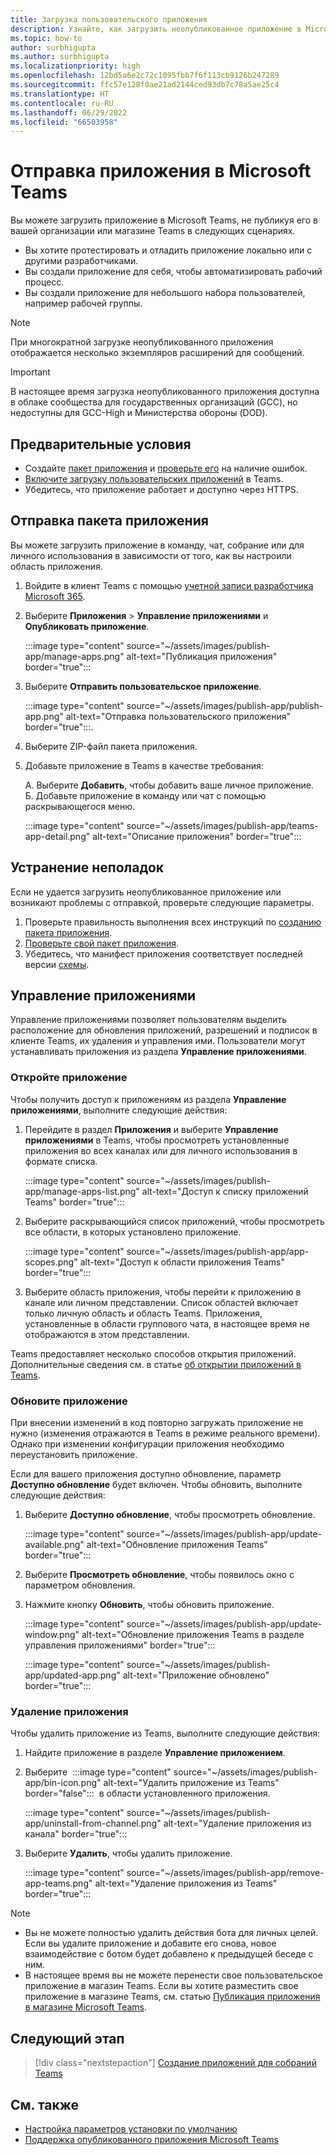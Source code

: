 ```yaml
---
title: Загрузка пользовательского приложения
description: Узнайте, как загрузить неопубликованное приложение в Microsoft Teams. Загрузка неопубликованного приложения часто используется при тестировании и отладке приложения во время разработки.
ms.topic: how-to
author: surbhigupta
ms.author: surbhigupta
ms.localizationpriority: high
ms.openlocfilehash: 12bd5a6e2c72c1095fbb7f6f113cb9126b247289
ms.sourcegitcommit: ffc57e128f0ae21ad2144ced93db7c78a5ae25c4
ms.translationtype: HT
ms.contentlocale: ru-RU
ms.lasthandoff: 06/29/2022
ms.locfileid: "66503958"
---
```

# <a name="upload-your-app-in-teams"></a>Отправка приложения в Microsoft Teams

Вы можете загрузить приложение в Microsoft Teams, не публикуя его в вашей организации или магазине Teams в следующих сценариях.

* Вы хотите протестировать и отладить приложение локально или с другими разработчиками.
* Вы создали приложение для себя, чтобы автоматизировать рабочий процесс.
* Вы создали приложение для небольшого набора пользователей, например рабочей группы.

> [!NOTE]
> При многократной загрузке неопубликованного приложения отображается несколько экземпляров расширений для сообщений.

> [!IMPORTANT]
> В настоящее время загрузка неопубликованного приложения доступна в облаке сообщества для государственных организаций (GCC), но недоступны для GCC-High и Министерства обороны (DOD).

## <a name="prerequisites"></a>Предварительные условия

* Создайте [пакет приложения](~/concepts/build-and-test/apps-package.md) и [проверьте его](https://dev.teams.microsoft.com/appvalidation.html) на наличие ошибок.
* [Включите загрузку пользовательских приложений](~/concepts/build-and-test/prepare-your-o365-tenant.md#enable-custom-teams-apps-and-turn-on-custom-app-uploading) в Teams.
* Убедитесь, что приложение работает и доступно через HTTPS.

## <a name="upload-your-app"></a>Отправка пакета приложения

Вы можете загрузить приложение в команду, чат, собрание или для личного использования в зависимости от того, как вы настроили область приложения.

1. Войдите в клиент Teams с помощью [учетной записи разработчика Microsoft 365](https://developer.microsoft.com/en-us/microsoft-365/dev-program).
1. Выберите **Приложения** > **Управление приложениями** и **Опубликовать приложение**.

    :::image type="content" source="~/assets/images/publish-app/manage-apps.png" alt-text="Публикация приложения" border="true":::

1. Выберите **Отправить пользовательское приложение**.

   :::image type="content" source="~/assets/images/publish-app/publish-app.png" alt-text="Отправка пользовательского приложения" border="true":::.

1. Выберите ZIP-файл пакета приложения.
1. Добавьте приложение в Teams в качестве требования:</br>

   А. Выберите **Добавить**, чтобы добавить ваше личное приложение.</br>Б. Добавьте приложение в команду или чат с помощью раскрывающегося меню.

    :::image type="content" source="~/assets/images/publish-app/teams-app-detail.png" alt-text="Описание приложения" border="true":::

## <a name="troubleshoot"></a>Устранение неполадок

Если не удается загрузить неопубликованное приложение или возникают проблемы с отправкой, проверьте следующие параметры.

1. Проверьте правильность выполнения всех инструкций по [созданию пакета приложения](../../concepts/build-and-test/apps-package.md).
1. [Проверьте свой пакет приложения](https://dev.teams.microsoft.com/appvalidation.html).
1. Убедитесь, что манифест приложения соответствует последней версии [схемы](../../resources/schema/manifest-schema.md).

## <a name="manage-your-apps"></a>Управление приложениями

Управление приложениями позволяет пользователям выделить расположение для обновления приложений, разрешений и подписок в клиенте Teams, их удаления и управления ими. Пользователи могут устанавливать приложения из раздела **Управление приложениями**.

### <a name="access-your-app"></a>Откройте приложение

Чтобы получить доступ к приложениям из раздела **Управление приложениями**, выполните следующие действия:

1. Перейдите в раздел **Приложения** и выберите **Управление приложениями** в Teams, чтобы просмотреть установленные приложения во всех каналах или для личного использования в формате списка.

    :::image type="content" source="~/assets/images/publish-app/manage-apps-list.png" alt-text="Доступ к списку приложений Teams" border="true":::

1. Выберите раскрывающийся список приложений, чтобы просмотреть все области, в которых установлено приложение.

    :::image type="content" source="~/assets/images/publish-app/app-scopes.png" alt-text="Доступ к области приложения Teams" border="true":::

1. Выберите область приложения, чтобы перейти к приложению в канале или личном представлении. Список областей включает только личную область и область Teams. Приложения, установленные в области группового чата, в настоящее время не отображаются в этом представлении.

Teams предоставляет несколько способов открытия приложений. Дополнительные сведения см. в статье [об открытии приложений в Teams](https://support.microsoft.com/office/access-your-apps-in-teams-0758cb09-9e85-40e7-a974-51df7734646a).

### <a name="update-your-app"></a>Обновите приложение

При внесении изменений в код повторно загружать приложение не нужно (изменения отражаются в Teams в режиме реального времени). Однако при изменении конфигурации приложения необходимо переустановить приложение.

Если для вашего приложения доступно обновление, параметр **Доступно обновление** будет включен. Чтобы обновить, выполните следующие действия:

1. Выберите **Доступно обновление**, чтобы просмотреть обновление.

     :::image type="content" source="~/assets/images/publish-app/update-available.png" alt-text="Обновление приложения Teams" border="true":::

1. Выберите **Просмотреть обновление**, чтобы появилось окно с параметром обновления.
1. Нажмите кнопку **Обновить**, чтобы обновить приложение.

     :::image type="content" source="~/assets/images/publish-app/update-window.png" alt-text="Обновление приложения Teams в разделе управления приложениями" border="true":::

     :::image type="content" source="~/assets/images/publish-app/updated-app.png" alt-text="Приложение обновлено" border="true":::

### <a name="remove-your-app"></a>Удаление приложения

Чтобы удалить приложение из Teams, выполните следующие действия:

1. Найдите приложение в разделе **Управление приложением**.
1. Выберите &nbsp;:::image type="content" source="~/assets/images/publish-app/bin-icon.png" alt-text="Удалить приложение из Teams" border="false":::&nbsp; в области установленного приложения.

    :::image type="content" source="~/assets/images/publish-app/uninstall-from-channel.png" alt-text="Удаление приложения из канала" border="true":::

1. Выберите **Удалить**, чтобы удалить приложение.

    :::image type="content" source="~/assets/images/publish-app/remove-app-teams.png" alt-text="Удаление приложения из Teams" border="true":::

> [!NOTE]
>
> * Вы не можете полностью удалить действия бота для личных целей. Если вы удалите приложение и добавите его снова, новое взаимодействие с ботом будет добавлено к предыдущей беседе с ним.
> * В настоящее время вы не можете перенести свое пользовательское приложение в магазин Teams. Если вы хотите разместить свое приложение в магазине Teams, см. статью [Публикация приложения в магазине Microsoft Teams](appsource/publish.md).

## <a name="next-step"></a>Следующий этап

> [!div class="nextstepaction"]
>[Создание приложений для собраний Teams](../../apps-in-teams-meetings/teams-apps-in-meetings.md)

## <a name="see-also"></a>См. также

* [Настройка параметров установки по умолчанию](~/concepts/deploy-and-publish/add-default-install-scope.md)
* [Поддержка опубликованного приложения Microsoft Teams](~/concepts/deploy-and-publish/appsource/post-publish/overview.md)
